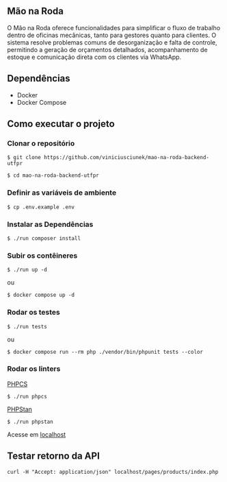 ## Mão na Roda

O Mão na Roda oferece funcionalidades para simplificar o fluxo de trabalho dentro de oficinas mecânicas, tanto para gestores quanto para clientes. O sistema resolve problemas comuns de desorganização e falta de controle, permitindo a geração de orçamentos detalhados, acompanhamento de estoque e comunicação direta com os clientes via WhatsApp.

## Dependências

- Docker
- Docker Compose

## Como executar o projeto

### Clonar o repositório
```
$ git clone https://github.com/viniciusciunek/mao-na-roda-backend-utfpr

$ cd mao-na-roda-backend-utfpr
```

### Definir as variáveis de ambiente
```
$ cp .env.example .env
```


### Instalar as Dependências

```
$ ./run composer install
```

### Subir os contêineres

```
$ ./run up -d
```

ou


```
$ docker compose up -d
```

### Rodar os testes

```
$ ./run tests
```
ou

```
$ docker compose run --rm php ./vendor/bin/phpunit tests --color
```

### Rodar os linters

[PHPCS](https://github.com/PHPCSStandards/PHP_CodeSniffer/)
```
$ ./run phpcs
```


[PHPStan](https://phpstan.org/)

```
$ ./run phpstan
```


 Acesse em [localhost](http://localhost)

## Testar retorno da API

```
curl -H "Accept: application/json" localhost/pages/products/index.php
```
